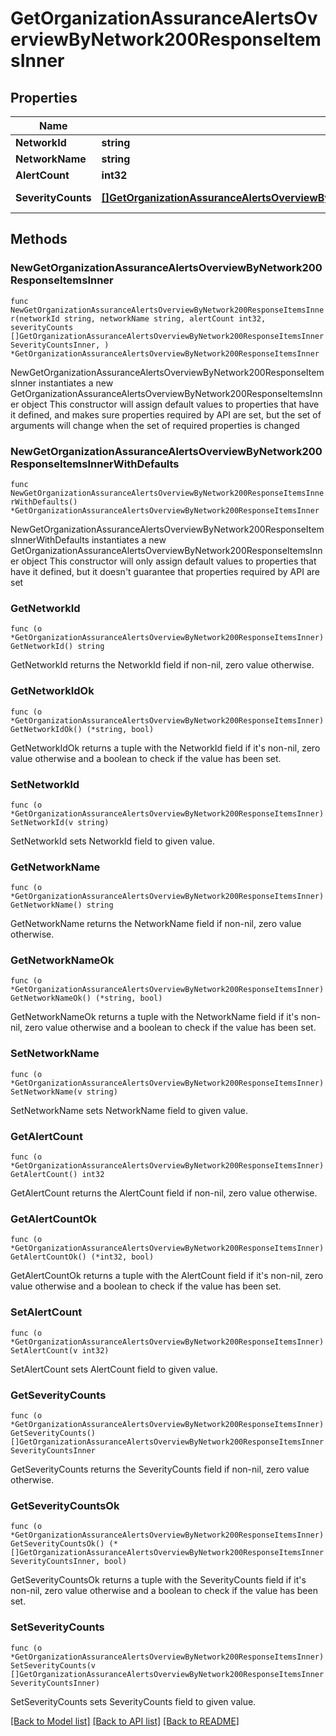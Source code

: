 # GetOrganizationAssuranceAlertsOverviewByNetwork200ResponseItemsInner

## Properties

Name | Type | Description | Notes
------------ | ------------- | ------------- | -------------
**NetworkId** | **string** | id | 
**NetworkName** | **string** | Name | 
**AlertCount** | **int32** | Total Alerts | 
**SeverityCounts** | [**[]GetOrganizationAssuranceAlertsOverviewByNetwork200ResponseItemsInnerSeverityCountsInner**](GetOrganizationAssuranceAlertsOverviewByNetwork200ResponseItemsInnerSeverityCountsInner.md) | Alerts By Severity | 

## Methods

### NewGetOrganizationAssuranceAlertsOverviewByNetwork200ResponseItemsInner

`func NewGetOrganizationAssuranceAlertsOverviewByNetwork200ResponseItemsInner(networkId string, networkName string, alertCount int32, severityCounts []GetOrganizationAssuranceAlertsOverviewByNetwork200ResponseItemsInnerSeverityCountsInner, ) *GetOrganizationAssuranceAlertsOverviewByNetwork200ResponseItemsInner`

NewGetOrganizationAssuranceAlertsOverviewByNetwork200ResponseItemsInner instantiates a new GetOrganizationAssuranceAlertsOverviewByNetwork200ResponseItemsInner object
This constructor will assign default values to properties that have it defined,
and makes sure properties required by API are set, but the set of arguments
will change when the set of required properties is changed

### NewGetOrganizationAssuranceAlertsOverviewByNetwork200ResponseItemsInnerWithDefaults

`func NewGetOrganizationAssuranceAlertsOverviewByNetwork200ResponseItemsInnerWithDefaults() *GetOrganizationAssuranceAlertsOverviewByNetwork200ResponseItemsInner`

NewGetOrganizationAssuranceAlertsOverviewByNetwork200ResponseItemsInnerWithDefaults instantiates a new GetOrganizationAssuranceAlertsOverviewByNetwork200ResponseItemsInner object
This constructor will only assign default values to properties that have it defined,
but it doesn't guarantee that properties required by API are set

### GetNetworkId

`func (o *GetOrganizationAssuranceAlertsOverviewByNetwork200ResponseItemsInner) GetNetworkId() string`

GetNetworkId returns the NetworkId field if non-nil, zero value otherwise.

### GetNetworkIdOk

`func (o *GetOrganizationAssuranceAlertsOverviewByNetwork200ResponseItemsInner) GetNetworkIdOk() (*string, bool)`

GetNetworkIdOk returns a tuple with the NetworkId field if it's non-nil, zero value otherwise
and a boolean to check if the value has been set.

### SetNetworkId

`func (o *GetOrganizationAssuranceAlertsOverviewByNetwork200ResponseItemsInner) SetNetworkId(v string)`

SetNetworkId sets NetworkId field to given value.


### GetNetworkName

`func (o *GetOrganizationAssuranceAlertsOverviewByNetwork200ResponseItemsInner) GetNetworkName() string`

GetNetworkName returns the NetworkName field if non-nil, zero value otherwise.

### GetNetworkNameOk

`func (o *GetOrganizationAssuranceAlertsOverviewByNetwork200ResponseItemsInner) GetNetworkNameOk() (*string, bool)`

GetNetworkNameOk returns a tuple with the NetworkName field if it's non-nil, zero value otherwise
and a boolean to check if the value has been set.

### SetNetworkName

`func (o *GetOrganizationAssuranceAlertsOverviewByNetwork200ResponseItemsInner) SetNetworkName(v string)`

SetNetworkName sets NetworkName field to given value.


### GetAlertCount

`func (o *GetOrganizationAssuranceAlertsOverviewByNetwork200ResponseItemsInner) GetAlertCount() int32`

GetAlertCount returns the AlertCount field if non-nil, zero value otherwise.

### GetAlertCountOk

`func (o *GetOrganizationAssuranceAlertsOverviewByNetwork200ResponseItemsInner) GetAlertCountOk() (*int32, bool)`

GetAlertCountOk returns a tuple with the AlertCount field if it's non-nil, zero value otherwise
and a boolean to check if the value has been set.

### SetAlertCount

`func (o *GetOrganizationAssuranceAlertsOverviewByNetwork200ResponseItemsInner) SetAlertCount(v int32)`

SetAlertCount sets AlertCount field to given value.


### GetSeverityCounts

`func (o *GetOrganizationAssuranceAlertsOverviewByNetwork200ResponseItemsInner) GetSeverityCounts() []GetOrganizationAssuranceAlertsOverviewByNetwork200ResponseItemsInnerSeverityCountsInner`

GetSeverityCounts returns the SeverityCounts field if non-nil, zero value otherwise.

### GetSeverityCountsOk

`func (o *GetOrganizationAssuranceAlertsOverviewByNetwork200ResponseItemsInner) GetSeverityCountsOk() (*[]GetOrganizationAssuranceAlertsOverviewByNetwork200ResponseItemsInnerSeverityCountsInner, bool)`

GetSeverityCountsOk returns a tuple with the SeverityCounts field if it's non-nil, zero value otherwise
and a boolean to check if the value has been set.

### SetSeverityCounts

`func (o *GetOrganizationAssuranceAlertsOverviewByNetwork200ResponseItemsInner) SetSeverityCounts(v []GetOrganizationAssuranceAlertsOverviewByNetwork200ResponseItemsInnerSeverityCountsInner)`

SetSeverityCounts sets SeverityCounts field to given value.



[[Back to Model list]](../README.md#documentation-for-models) [[Back to API list]](../README.md#documentation-for-api-endpoints) [[Back to README]](../README.md)


